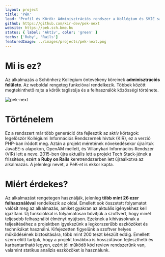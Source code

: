 ```yaml
---
layout: project
title: 'PéK'
lead: 'Profil és Körök: Adminisztrációs rendszer a Kollégium és SVIE számára'
github: https://github.com/kir-dev/pek-next
website: https://pek.sch.bme.hu
status: { label: 'Aktív', color: 'green' }
techs: ['Ruby', 'Rails']
featuredImage: ../images/projects/pek-next.png
---
```


# Mi is ez?

Az alkalmazás a Schönherz Kollégium öntevékeny köreinek **adminisztrációs felülete**. Az weboldal rengeteg funkcióval rendelkezik. Többek között megtekinthető rajta a körök taglistája és a felhasználók közösségi története.

![pek-next](https://warp.kir-dev.sch.bme.hu/rails/active_storage/blobs/redirect/eyJfcmFpbHMiOnsibWVzc2FnZSI6IkJBaHBKZz09IiwiZXhwIjpudWxsLCJwdXIiOiJibG9iX2lkIn19--9093c5663ef90fcce4cd9808103cd5089edba934/OOrUkeG.png)

# Történelem

Ez a rendszert már több generáció óta fejlesztik az aktív körtagok: legelőször Kollégiumi Információs Rendszernek hívtuk (KIR), ez a verzió PHP-ban íródott meg. Aztán a projekt méretének növekedésekor újraírtuk JavaEE-s alapokon, OpenAM mellett, és Villanykari Információs Rendszer (VIR) lett a neve. 2015-ben újra aktuális lett a projekt Tech Stack-jének a frissítése, ezért a **Ruby on Rails** keretrendszerben lett újraalkotva az alkalmazás. A jelenlegi nevét, a PéK-et is ekkor kapta.

# Miért érdekes?

Az alkalmazást rengetegen használják, jelenleg **több mint 26 ezer felhasználóval** rendelkezik az oldal. Emellett sok összetett folyamatot valósít meg az alkalmazás, amiket gyakran az aktuális igényekhez kell igazítani. Új funkciókkal is folyamatosan bővitjük a szoftvert, hogy minél teljesebb felhasználói élményt nyújtson. Ezeknek a kihívásoknak a teljesítéséhez a projektben igyekszünk a legkorszerűbb eszközöket és technikákat használni. Kifejezetten figyelünk a szoftver helyes működésének biztosítására, több mint 200 teszt készült eddig. Emellett szem előtt tartjuk, hogy a projekt továbbra is hosszútávon fejleszthető és karbantartható legyen, ezért jól működő kód review rendszerünk van, valamint statikus analízis eszközöket is használunk.

